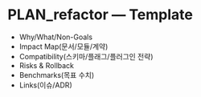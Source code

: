 # PLAN_refactor — Template

- Why/What/Non-Goals
- Impact Map(문서/모듈/계약)
- Compatibility(스키마/플래그/플러그인 전략)
- Risks & Rollback
- Benchmarks(목표 수치)
- Links(이슈/ADR)
